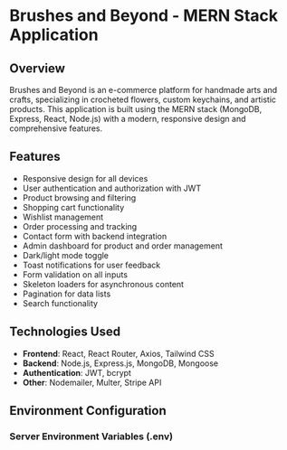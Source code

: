   # Brushes and Beyond - MERN Stack Application

  ## Overview
  Brushes and Beyond is an e-commerce platform for handmade arts and crafts, specializing in crocheted flowers, custom keychains, and artistic products. This application is built using the MERN stack (MongoDB, Express, React, Node.js) with a modern, responsive design and comprehensive features.

  ## Features
  - Responsive design for all devices
  - User authentication and authorization with JWT
  - Product browsing and filtering
  - Shopping cart functionality
  - Wishlist management
  - Order processing and tracking
  - Contact form with backend integration
  - Admin dashboard for product and order management
  - Dark/light mode toggle
  - Toast notifications for user feedback
  - Form validation on all inputs
  - Skeleton loaders for asynchronous content
  - Pagination for data lists
  - Search functionality

  ## Technologies Used
  - **Frontend**: React, React Router, Axios, Tailwind CSS
  - **Backend**: Node.js, Express.js, MongoDB, Mongoose
  - **Authentication**: JWT, bcrypt
  - **Other**: Nodemailer, Multer, Stripe API

  ## Environment Configuration

  ### Server Environment Variables (.env)

